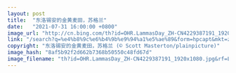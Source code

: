 ```yaml
---
layout: post
title:  "东洛锡安的金黄麦田，苏格兰"
date:   "2021-07-31 16:00:00 +0800"
image_url: "http://cn.bing.com/th?id=OHR.LammasDay_ZH-CN4229387191_1920x1080.jpg&rf=LaDigue_1920x1080.jpg&pid=hp"
link: "/search?q=%e4%b8%9c%e6%b4%9b%e9%94%a1%e5%ae%89&form=hpcapt&mkt=zh-cn"
copyright: "东洛锡安的金黄麦田，苏格兰 (© Scott Masterton/plainpicture)"
image_hash: "8af5b92f2d662b7368b50550c48fd67d"
image_filename: "th?id=OHR.LammasDay_ZH-CN4229387191_1920x1080.jpg&rf=LaDigue_1920x1080.jpg&pid=hp"
---
```

